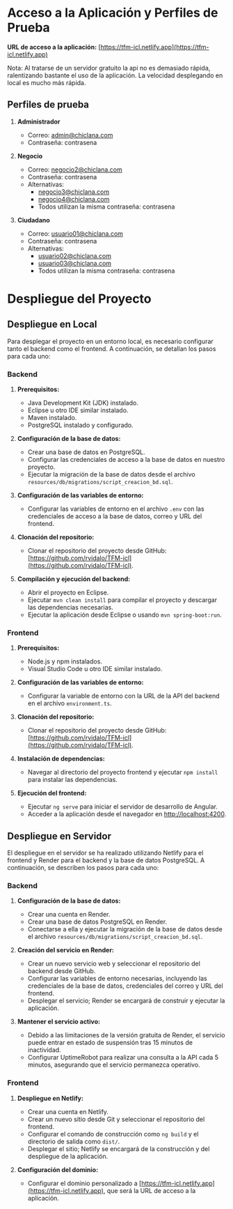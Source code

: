 # Acceso a la Aplicación y Perfiles de Prueba

**URL de acceso a la aplicación:** [https://tfm-icl.netlify.app](https://tfm-icl.netlify.app) 

Nota: Al tratarse de un servidor gratuito la api no es demasiado rápida, ralentizando bastante el uso de la aplicación. La velocidad desplegando en local es mucho más rápida.

## Perfiles de prueba

1. **Administrador**
   - Correo: admin@chiclana.com
   - Contraseña: contrasena

2. **Negocio**
   - Correo: negocio2@chiclana.com
   - Contraseña: contrasena
   - Alternativas:
     - negocio3@chiclana.com
     - negocio4@chiclana.com
     - Todos utilizan la misma contraseña: contrasena

3. **Ciudadano**
   - Correo: usuario01@chiclana.com
   - Contraseña: contrasena
   - Alternativas:
     - usuario02@chiclana.com
     - usuario03@chiclana.com
     - Todos utilizan la misma contraseña: contrasena

# Despliegue del Proyecto

## Despliegue en Local

Para desplegar el proyecto en un entorno local, es necesario configurar tanto el backend como el frontend. A continuación, se detallan los pasos para cada uno:

### Backend

1. **Prerequisitos:**
   - Java Development Kit (JDK) instalado.
   - Eclipse u otro IDE similar instalado.
   - Maven instalado.
   - PostgreSQL instalado y configurado.

2. **Configuración de la base de datos:**
   - Crear una base de datos en PostgreSQL.
   - Configurar las credenciales de acceso a la base de datos en nuestro proyecto.
   - Ejecutar la migración de la base de datos desde el archivo `resources/db/migrations/script_creacion_bd.sql`.

3. **Configuración de las variables de entorno:**
   - Configurar las variables de entorno en el archivo `.env` con las credenciales de acceso a la base de datos, correo y URL del frontend.

4. **Clonación del repositorio:**
   - Clonar el repositorio del proyecto desde GitHub: [https://github.com/rvidalo/TFM-icl](https://github.com/rvidalo/TFM-icl).

5. **Compilación y ejecución del backend:**
   - Abrir el proyecto en Eclipse.
   - Ejecutar `mvn clean install` para compilar el proyecto y descargar las dependencias necesarias.
   - Ejecutar la aplicación desde Eclipse o usando `mvn spring-boot:run`.

### Frontend

1. **Prerequisitos:**
   - Node.js y npm instalados.
   - Visual Studio Code u otro IDE similar instalado.

2. **Configuración de las variables de entorno:**
   - Configurar la variable de entorno con la URL de la API del backend en el archivo `environment.ts`.

3. **Clonación del repositorio:**
   - Clonar el repositorio del proyecto desde GitHub: [https://github.com/rvidalo/TFM-icl](https://github.com/rvidalo/TFM-icl).

4. **Instalación de dependencias:**
   - Navegar al directorio del proyecto frontend y ejecutar `npm install` para instalar las dependencias.

5. **Ejecución del frontend:**
   - Ejecutar `ng serve` para iniciar el servidor de desarrollo de Angular.
   - Acceder a la aplicación desde el navegador en [http://localhost:4200](http://localhost:4200).

## Despliegue en Servidor

El despliegue en el servidor se ha realizado utilizando Netlify para el frontend y Render para el backend y la base de datos PostgreSQL. A continuación, se describen los pasos para cada uno:

### Backend

1. **Configuración de la base de datos:**
   - Crear una cuenta en Render.
   - Crear una base de datos PostgreSQL en Render.
   - Conectarse a ella y ejecutar la migración de la base de datos desde el archivo `resources/db/migrations/script_creacion_bd.sql`.

2. **Creación del servicio en Render:**
   - Crear un nuevo servicio web y seleccionar el repositorio del backend desde GitHub.
   - Configurar las variables de entorno necesarias, incluyendo las credenciales de la base de datos, credenciales del correo y URL del frontend.
   - Desplegar el servicio; Render se encargará de construir y ejecutar la aplicación.

3. **Mantener el servicio activo:**
   - Debido a las limitaciones de la versión gratuita de Render, el servicio puede entrar en estado de suspensión tras 15 minutos de inactividad.
   - Configurar UptimeRobot para realizar una consulta a la API cada 5 minutos, asegurando que el servicio permanezca operativo.

### Frontend

1. **Despliegue en Netlify:**
   - Crear una cuenta en Netlify.
   - Crear un nuevo sitio desde Git y seleccionar el repositorio del frontend.
   - Configurar el comando de construcción como `ng build` y el directorio de salida como `dist/`.
   - Desplegar el sitio; Netlify se encargará de la construcción y del despliegue de la aplicación.

2. **Configuración del dominio:**
   - Configurar el dominio personalizado a [https://tfm-icl.netlify.app](https://tfm-icl.netlify.app), que será la URL de acceso a la aplicación.
